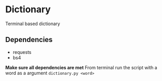 # Dictionary
Terminal based dictionary


## Dependencies
- requests
- bs4

**Make sure all dependencies are met**
From terminal run the script with a word as a argument
`dictionary.py <word>`
